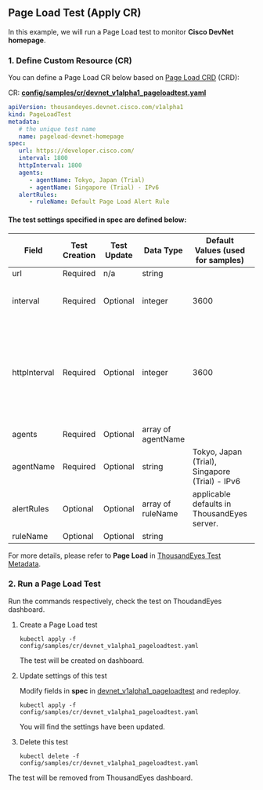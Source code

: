 ## Page Load Test (Apply CR)

In this example, we will run a Page Load test to monitor **Cisco DevNet homepage**.

### 1. Define Custom Resource (CR)
You can define a Page Load CR below based on [Page Load CRD](../config/crd/bases/thousandeyes.devnet.cisco.com_pageloadtests.yaml) (CRD):

CR: [**config/samples/cr/devnet_v1alpha1_pageloadtest.yaml**](../config/samples/cr/devnet_v1alpha1_pageloadtest.yaml)
```yaml
apiVersion: thousandeyes.devnet.cisco.com/v1alpha1
kind: PageLoadTest
metadata:
   # the unique test name
   name: pageload-devnet-homepage
spec:
   url: https://developer.cisco.com/
   interval: 1800
   httpInterval: 1800
   agents:
      - agentName: Tokyo, Japan (Trial)
      - agentName: Singapore (Trial) - IPv6
   alertRules:
      - ruleName: Default Page Load Alert Rule
```
#### The test settings specified in **spec** are defined below:

| Field        | Test Creation| Test Update | Data Type | Default Values (used for samples) | Notes |
|--------------|--------------|-------------|----------|-----------------|-------|
|url           | Required     | n/a         | string   |                 | target for the test
|interval      | Required     |	Optional    | integer  | 3600            | value in seconds. Accpeted Values:[120, 300, 600, 900, 1800, 3600]
|httpInterval  | Required     | Optional    | integer  | 3600            | value in seconds.Accpeted Values:[120, 300, 600, 900, 1800, 3600].It can not be larger than the interval value; defaults to the same value as interval
|agents        | Required     | Optional    | array of agentName|        |
|agentName     | Required     | Optional    | string   | Tokyo, Japan (Trial), Singapore (Trial) - IPv6   | cloud agent name
|alertRules    | Optional     | Optional    | array of ruleName| applicable defaults in ThousandEyes server.       | if this field is not specified, The default alert rules will be used.
|ruleName      | Optional     | Optional    | string   |                 | alert rule name

For more details, please refer to **Page Load** in [ThousandEyes Test Metadata](https://developer.thousandeyes.com/v6/tests/#/test_metadata).

### 2. Run a Page Load Test

Run the commands respectively, check the test on ThoudandEyes dashboard.

1. Create a Page Load test
    ```
    kubectl apply -f config/samples/cr/devnet_v1alpha1_pageloadtest.yaml
    ```
   The test will be created on dashboard.

2. Update settings of this test

   Modify fields in **spec** in [devnet_v1alpha1_pageloadtest](../config/samples/cr/devnet_v1alpha1_pageloadtest.yaml#L7) and redeploy.
    ```
    kubectl apply -f config/samples/cr/devnet_v1alpha1_pageloadtest.yaml
    ```
   You will find the settings have been updated.   

3. Delete this test
    ```
    kubectl delete -f config/samples/cr/devnet_v1alpha1_pageloadtest.yaml
    ```
  The test will be removed from ThousandEyes dashboard.






